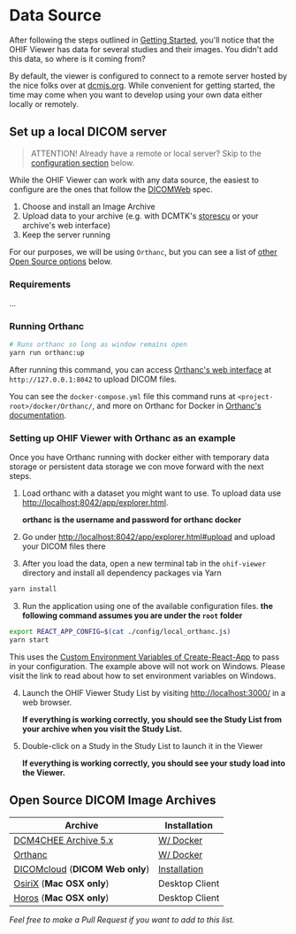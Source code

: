 # Data Source

After following the steps outlined in [Getting Started](./getting-started.md),
you'll notice that the OHIF Viewer has data for several studies and their
images. You didn't add this data, so where is it coming from?

By default, the viewer is configured to connect to a remote server hosted by the
nice folks over at [dcmjs.org][dcmjs-org]. While convenient for getting started,
the time may come when you want to develop using your own data either locally or
remotely.

## Set up a local DICOM server

> ATTENTION! Already have a remote or local server? Skip to the
> [configuration section](#) below.

While the OHIF Viewer can work with any data source, the easiest to configure
are the ones that follow the [DICOMWeb][dicom-web] spec.

1. Choose and install an Image Archive
2. Upload data to your archive (e.g. with DCMTK's [storescu][storescu] or your
   archive's web interface)
3. Keep the server running

For our purposes, we will be using `Orthanc`, but you can see a list of
[other Open Source options](#open-source-dicom-image-archives) below.

### Requirements

...

### Running Orthanc

```bash
# Runs orthanc so long as window remains open
yarn run orthanc:up
```

After running this command, you can access
[Orthanc's web interface](http://127.0.0.1:8042) at `http://127.0.0.1:8042` to
upload DICOM files.

You can see the `docker-compose.yml` file this command runs at
`<project-root>/docker/Orthanc/`, and more on Orthanc for Docker in [Orthanc's
documentation][orthanc-docker].

### Setting up OHIF Viewer with Orthanc as an example

Once you have Orthanc running with docker either with temporary data storage or
persistent data storage we con move forward with the next steps.

1. Load orthanc with a dataset you might want to use. To upload data use
   [http://localhost:8042/app/explorer.html](http://localhost:8042/app/explorer.html).

   **orthanc is the username and password for orthanc docker**

2. Go under
   [http://localhost:8042/app/explorer.html#upload](http://localhost:8042/app/explorer.html#upload)
   and upload your DICOM files there

3. After you load the data, open a new terminal tab in the `ohif-viewer`
   directory and install all dependency packages via Yarn

```bash
yarn install
```

3. Run the application using one of the available configuration files. **the
   following command assumes you are under the `root` folder**

```bash
export REACT_APP_CONFIG=$(cat ./config/local_orthanc.js)
yarn start
```

This uses the
[Custom Environment Variables of Create-React-App](https://facebook.github.io/create-react-app/docs/adding-custom-environment-variables)
to pass in your configuration. The example above will not work on Windows.
Please visit the link to read about how to set environment variables on Windows.

4. Launch the OHIF Viewer Study List by visiting
   [http://localhost:3000/](http://localhost:3000/) in a web browser.

   **If everything is working correctly, you should see the Study List from your
   archive when you visit the Study List.**

5. Double-click on a Study in the Study List to launch it in the Viewer

   **If everything is working correctly, you should see your study load into the
   Viewer.**

## Open Source DICOM Image Archives

| Archive                                       | Installation                       |
| --------------------------------------------- | ---------------------------------- |
| [DCM4CHEE Archive 5.x][dcm4chee]              | [W/ Docker][dcm4chee-docker]       |
| [Orthanc][orthanc]                            | [W/ Docker][orthanc-docker]        |
| [DICOMcloud][dicomcloud] (**DICOM Web only**) | [Installation][dicomcloud-install] |
| [OsiriX][osirix] (**Mac OSX only**)           | Desktop Client                     |
| [Horos][horos] (**Mac OSX only**)             | Desktop Client                     |

_Feel free to make a Pull Request if you want to add to this list._

<!--
  Links
  -->

<!-- prettier-ignore-start -->
[dcmjs-org]: https://server.dcmjs.org/dcm4chee-arc/aets/DCM4CHEE/wado
[dicom-web]: https://en.wikipedia.org/wiki/DICOMweb
[storescu]: http://support.dcmtk.org/docs/storescu.html
<!-- Archives -->
[dcm4chee]: https://github.com/dcm4che/dcm4chee-arc-light
[dcm4chee-docker]: https://github.com/dcm4che/dcm4chee-arc-light/wiki/Running-on-Docker
[orthanc]: https://www.orthanc-server.com/
[orthanc-docker]: http://book.orthanc-server.com/users/docker.html
[dicomcloud]: https://github.com/DICOMcloud/DICOMcloud
[dicomcloud-install]: https://github.com/DICOMcloud/DICOMcloud#running-the-code
[osirix]: http://www.osirix-viewer.com/
[horos]: https://www.horosproject.org/
<!-- prettier-ignore-end -->
